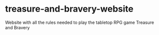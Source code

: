 # treasure-and-bravery-website
Website with all the rules needed to play the tabletop RPG game Treasure and Bravery
